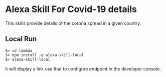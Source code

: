 # Alexa Skill For Covid-19 details

This skills provide details of the corona spread in a given country.

## Local Run

```
$> cd lambda
$> npm install -g alexa-skill-local
$> alexa-skill-local
```

it will display a link use that to configure endpoint in the developer console.

